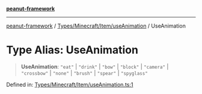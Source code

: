 [**peanut-framework**](../../../../../README.md)

***

[peanut-framework](../../../../../modules.md) / [Types/Minecraft/Item/useAnimation](../README.md) / UseAnimation

# Type Alias: UseAnimation

> **UseAnimation**: `"eat"` \| `"drink"` \| `"bow"` \| `"block"` \| `"camera"` \| `"crossbow"` \| `"none"` \| `"brush"` \| `"spear"` \| `"spyglass"`

Defined in: [Types/Minecraft/Item/useAnimation.ts:1](https://github.com/palmmc/Peanut-Framework/blob/a953dc2db1f7e00237b91b5b1f38f50520700085/PeanutFramework/Types/Minecraft/Item/useAnimation.ts#L1)
